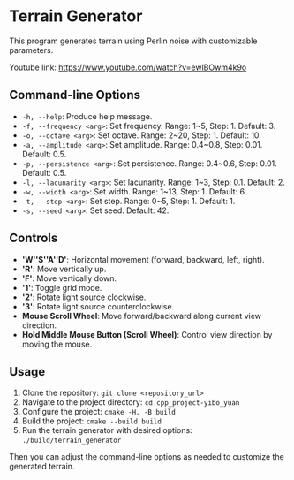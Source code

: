 # Terrain Generator

This program generates terrain using Perlin noise with customizable parameters.

Youtube link: https://www.youtube.com/watch?v=ewlBOwm4k9o

## Command-line Options

- `-h, --help`: Produce help message.
- `-f, --frequency <arg>`: Set frequency. Range: 1~5, Step: 1. Default: 3.
- `-o, --octave <arg>`: Set octave. Range: 2~20, Step: 1. Default: 10.
- `-a, --amplitude <arg>`: Set amplitude. Range: 0.4~0.8, Step: 0.01. Default: 0.5.
- `-p, --persistence <arg>`: Set persistence. Range: 0.4~0.6, Step: 0.01. Default: 0.5.
- `-l, --lacunarity <arg>`: Set lacunarity. Range: 1~3, Step: 0.1. Default: 2.
- `-w, --width <arg>`: Set width. Range: 1~13, Step: 1. Default: 6.
- `-t, --step <arg>`: Set step. Range: 0~5, Step: 1. Default: 1.
- `-s, --seed <arg>`: Set seed. Default: 42.

## Controls

- **'W''S''A''D'**: Horizontal movement (forward, backward, left, right).
- **'R'**: Move vertically up.
- **'F'**: Move vertically down.
- **'1'**: Toggle grid mode.
- **'2'**: Rotate light source clockwise.
- **'3'**: Rotate light source counterclockwise.
- **Mouse Scroll Wheel**: Move forward/backward along current view direction.
- **Hold Middle Mouse Button (Scroll Wheel)**: Control view direction by moving the mouse.

## Usage

1. Clone the repository: `git clone <repository_url>`
2. Navigate to the project directory: `cd cpp_project-yibo_yuan`
3. Configure the project: `cmake -H. -B build`
4. Build the project: `cmake --build build`
5. Run the terrain generator with desired options: `./build/terrain_generator`

Then you can adjust the command-line options as needed to customize the generated terrain.


